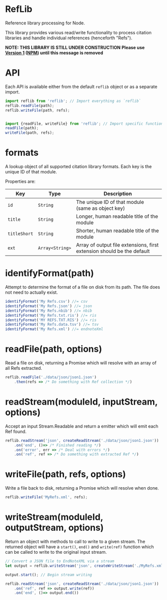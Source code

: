 RefLib
======
Reference library processing for Node.

This library provides various read/write functionality to process citation libraries and handle individual references (henceforth "Refs").

**NOTE: THIS LIBRARY IS STILL UNDER CONSTRUCTION**
**Please use [Version 1](https://github.com/hash-bang/Reflib-Node) ([NPM](https://www.npmjs.com/package/reflib)) until this message is removed**



API
===
Each API is available either from the default `reflib` object or as a separate import.


```javascript
import reflib from 'reflib'; // Import everything as `reflib`
reflib.readFile(path);
reflib.writeFile(path, refs);


import {readFile, writeFile} from 'reflib'; // Import specific functions
readFile(path);
writeFile(path, refs);
```


formats
=======
A lookup object of all supported citation library formats.
Each key is the unique ID of that module.

Properties are:

| Key          | Type            | Description                                                            |
|--------------|-----------------|------------------------------------------------------------------------|
| `id`         | `String`        | The unique ID of that module (same as object key)                      |
| `title`      | `String`        | Longer, human readable title of the module                             |
| `titleShort` | `String`        | Shorter, human readable title of the module                            |
| `ext`        | `Array<String>` | Array of output file extensions, first extension should be the default |


identifyFormat(path)
====================
Attempt to determine the format of a file on disk from its path. The file does not need to actually exist.

```javascript
identifyFormat('My Refs.csv') //= csv
identifyFormat('My Refs.json') //= json
identifyFormat('My Refs.nbib') //= nbib
identifyFormat('My Refs.txt.ris') //= ris
identifyFormat('MY REFS.TXT.RIS') //= ris
identifyFormat('My Refs.data.tsv') //= tsv
identifyFormat('My Refs.xml') //= endnoteXml
```


readFile(path, options)
=======================
Read a file on disk, returning a Promise which will resolve with an array of all Refs extracted.

```javascript
reflib.readFile('./data/json/json1.json')
	.then(refs => /* Do something with Ref collection */)
```


readStream(moduleId, inputStream, options)
==========================================
Accept an input Stream.Readable and return a emitter which will emit each Ref found.

```javascript
reflib.readStream('json', createReadStream('./data/json/json1.json'))
	.on('end', ()=> /* Finished reading */)
	.on('error', err => /* Deal with errors */)
	.on('ref', ref => /* Do something with extracted Ref */)
```


writeFile(path, refs, options)
==============================
Write a file back to disk, returning a Promise which will resolve when done.

```javascript
reflib.writeFile('MyRefs.xml', refs);
```


writeStream(moduleId, outputStream, options)
============================================
Return an object with methods to call to write to a given stream.
The returned object will have a `start()`, `end()` and `write(ref)` function which can be called to write to the original input stream.

```javascript
// Convert a JSON file to EndNoteXML via a stream
let output = reflib.writeStream('json', createWriteStream('./MyRefs.xml'));

output.start(); // Begin stream writing

reflib.readStream('json', createReadStream('./data/json/json1.json'))
	.on('ref', ref => output.write(ref))
	.on('end', ()=> output.end())
```
